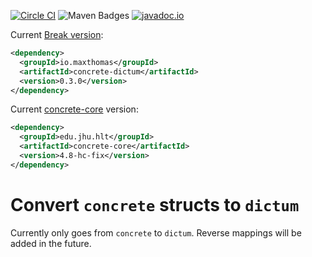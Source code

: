 [![Circle CI](https://circleci.com/gh/maxthomas/concrete-dictum.svg?style=svg)](https://circleci.com/gh/maxthomas/concrete-dictum)
![Maven Badges](https://maven-badges.herokuapp.com/maven-central/io.maxthomas/concrete-dictum/badge.svg)
[![javadoc.io](https://javadocio-badges.herokuapp.com/io.maxthomas/concrete-dictum/badge.svg)](http://www.javadoc.io/doc/io.maxthomas/concrete-dictum/)

Current
[Break version](https://github.com/ptaoussanis/encore/blob/master/BREAK-VERSIONING.md):

``` xml
<dependency>
  <groupId>io.maxthomas</groupId>
  <artifactId>concrete-dictum</artifactId>
  <version>0.3.0</version>
</dependency>
```

Current [concrete-core](https://github.com/hltcoe/concrete-core) version:
``` xml
<dependency>
  <groupId>edu.jhu.hlt</groupId>
  <artifactId>concrete-core</artifactId>
  <version>4.8-hc-fix</version>
</dependency>
```

# Convert `concrete` structs to `dictum`
Currently only goes from `concrete` to `dictum`. Reverse mappings
will be added in the future.
